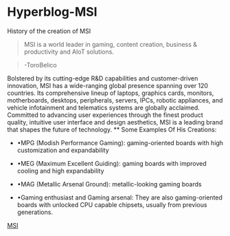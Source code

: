 # Hyperblog-MSI
History of the creation of MSI
>MSI is a world leader in gaming, content creation, business & productivity and AIoT solutions.

>-ToroBelico

Bolstered by its cutting-edge R&D capabilities and customer-driven innovation, MSI has a wide-ranging global presence spanning over 120 countries. Its comprehensive lineup of laptops, graphics cards, monitors, motherboards, desktops, peripherals, servers, IPCs, robotic appliances, and vehicle infotainment and telematics systems are globally acclaimed. Committed to advancing user experiences through the finest product quality, intuitive user interface and design aesthetics, MSI is a leading brand that shapes the future of technology.
**
Some Examples Of His Creations:

- •MPG (Modish Performance Gaming): gaming-oriented boards with high customization and expandability

- •MEG (Maximum Excellent Guiding): gaming boards with improved cooling and high expandability

- •MAG (Metallic Arsenal Ground): metallic-looking gaming boards

- •Gaming enthusiast and Gaming arsenal: They are also gaming-oriented boards with unlocked CPU capable chipsets, usually from previous generations.

[MSI](https://www.msi.com/index.php)

